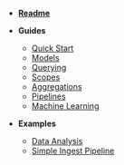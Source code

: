 * [__Readme__](/)

* __Guides__ 
    * [Quick Start](guides/quick-start?id=quick-start)
    * [Models](guides/models?id=models)
    * [Querying](guides/querying?id=querying)
    * [Scopes](guides/scopes?id=scopes)
    * [Aggregations](guides/aggregations?id=aggregations)
    * [Pipelines](guides/pipelines?id=pipelines)
    * [Machine Learning](guides/machine-learning?id=machine-learning)

* __Examples__
    * [Data Analysis](examples/data_analysis)
    * [Simple Ingest Pipeline](examples/simple-ingest-pipeline)
